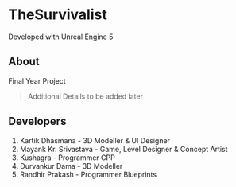 # TheSurvivalist

Developed with Unreal Engine 5

## About

Final Year Project

> Additional Details to be added later

## Developers

1. Kartik Dhasmana - 3D Modeller & UI Designer
2. Mayank Kr. Srivastava - Game, Level Designer & Concept Artist
3. Kushagra - Programmer CPP
4. Durvankur Dama - 3D Modeller
5. Randhir Prakash - Programmer Blueprints